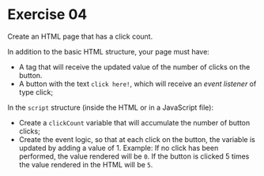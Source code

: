 # Exercise 04  

Create an HTML page that has a click count.

In addition to the basic HTML structure, your page must have:

- A tag that will receive the updated value of the number of clicks on the button.
- A button with the text `click here!`, which will receive an *event listener* of type click;

In the `script` structure (inside the HTML or in a JavaScript file):

- Create a `clickCount` variable that will accumulate the number of button clicks;
- Create the event logic, so that at each click on the button, the variable is updated by adding a value of 1. Example: If no click has been performed, the value rendered will be `0`. If the button is clicked 5 times the value rendered in the HTML will be `5`.